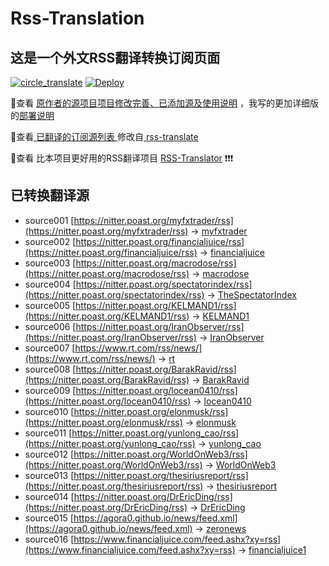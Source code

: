#  Rss-Translation

## 这是一个外文RSS翻译转换订阅页面 

[![circle_translate](https://github.com/tjsky/Rss-Translation/actions/workflows/circle_translate.yml/badge.svg)](https://github.com/tjsky/Rss-Translation/actions/workflows/circle_translate.yml) [![Deploy](https://github.com/tjsky/Rss-Translation/actions/workflows/jekyll-gh-pages.yml/badge.svg)](https://github.com/tjsky/Rss-Translation/actions/workflows/jekyll-gh-pages.yml)

 📢查看 [原作者的源项目项目修改完善、已添加源及使用说明](https://github.com/tjsky/Rss-Translation/tree/main/illustrate) ，我写的更加详细版的[部署说明](https://www.tjsky.net/tutorial/801)

 📢查看[ 已翻译的订阅源列表 ](https://tjsky.github.io/Rss-Translation) 修改自[ rss-translate ](https://github.com/rcy1314/Rss-Translation)

 📢查看 比本项目更好用的RSS翻译项目 [RSS-Translator](https://github.com/rss-translator/RSS-Translator) ❗️❗️❗️

## 已转换翻译源
 - source001 [https://nitter.poast.org/myfxtrader/rss](https://nitter.poast.org/myfxtrader/rss) -> [myfxtrader](rss/myfxtrader.xml)
 - source002 [https://nitter.poast.org/financialjuice/rss](https://nitter.poast.org/financialjuice/rss) -> [financialjuice](rss/financialjuice.xml)
 - source003 [https://nitter.poast.org/macrodose/rss](https://nitter.poast.org/macrodose/rss) -> [macrodose](rss/macrodose.xml)
 - source004 [https://nitter.poast.org/spectatorindex/rss](https://nitter.poast.org/spectatorindex/rss) -> [TheSpectatorIndex](rss/TheSpectatorIndex.xml)
 - source005 [https://nitter.poast.org/KELMAND1/rss](https://nitter.poast.org/KELMAND1/rss) -> [KELMAND1](rss/KELMAND1.xml)
 - source006 [https://nitter.poast.org/IranObserver/rss](https://nitter.poast.org/IranObserver/rss) -> [IranObserver](rss/IranObserver.xml)
 - source007 [https://www.rt.com/rss/news/](https://www.rt.com/rss/news/) -> [rt](rss/rt.xml)
 - source008 [https://nitter.poast.org/BarakRavid/rss](https://nitter.poast.org/BarakRavid/rss) -> [BarakRavid](rss/BarakRavid.xml)
 - source009 [https://nitter.poast.org/locean0410/rss](https://nitter.poast.org/locean0410/rss) -> [locean0410](rss/locean0410.xml)
 - source010 [https://nitter.poast.org/elonmusk/rss](https://nitter.poast.org/elonmusk/rss) -> [elonmusk](rss/elonmusk.xml)
 - source011 [https://nitter.poast.org/yunlong_cao/rss](https://nitter.poast.org/yunlong_cao/rss) -> [yunlong_cao](rss/yunlong_cao.xml)
 - source012 [https://nitter.poast.org/WorldOnWeb3/rss](https://nitter.poast.org/WorldOnWeb3/rss) -> [WorldOnWeb3](rss/WorldOnWeb3.xml)
 - source013 [https://nitter.poast.org/thesiriusreport/rss](https://nitter.poast.org/thesiriusreport/rss) -> [thesiriusreport](rss/thesiriusreport.xml)
 - source014 [https://nitter.poast.org/DrEricDing/rss](https://nitter.poast.org/DrEricDing/rss) -> [DrEricDing](rss/DrEricDing.xml)
 - source015 [https://agora0.github.io/news/feed.xml](https://agora0.github.io/news/feed.xml) -> [zeronews](rss/zeronews.xml)
 - source016 [https://www.financialjuice.com/feed.ashx?xy=rss](https://www.financialjuice.com/feed.ashx?xy=rss) -> [financialjuice1](rss/financialjuice1.xml)
